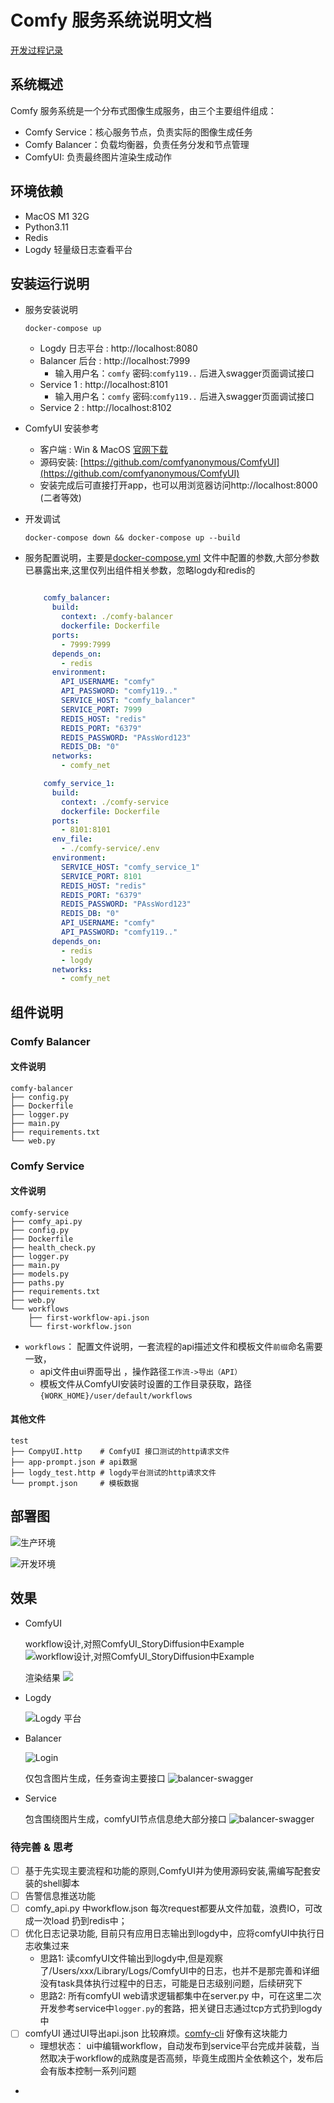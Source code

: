 # Comfy 服务系统说明文档

[开发过程记录](Document.md)


## 系统概述

Comfy 服务系统是一个分布式图像生成服务，由三个主要组件组成：
- Comfy Service：核心服务节点，负责实际的图像生成任务
- Comfy Balancer：负载均衡器，负责任务分发和节点管理
- ComfyUI: 负责最终图片渲染生成动作 


## 环境依赖
- MacOS M1 32G
- Python3.11
- Redis
- Logdy 轻量级日志查看平台 

## 安装运行说明

- 服务安装说明
  ```shell
  docker-compose up
  ```
  - Logdy 日志平台 : http://localhost:8080
  - Balancer 后台 : http://localhost:7999
    - 输入用户名：`comfy` 密码:`comfy119..` 后进入swagger页面调试接口
  - Service 1 : http://localhost:8101
    - 输入用户名：`comfy` 密码:`comfy119..` 后进入swagger页面调试接口
  - Service 2 : http://localhost:8102
  
- ComfyUI 安装参考
  - 客户端 : Win & MacOS [官网下载](https://www.comfy.org/download)
  - 源码安装: [https://github.com/comfyanonymous/ComfyUI](https://github.com/comfyanonymous/ComfyUI)
  - 安装完成后可直接打开app，也可以用浏览器访问http://localhost:8000 (二者等效)

- 开发调试
  ```shell
  docker-compose down && docker-compose up --build
  ``` 
- 服务配置说明，主要是[docker-compose.yml](docker-compose.yml) 文件中配置的参数,大部分参数已暴露出来,这里仅列出组件相关参数，忽略logdy和redis的
  ```yaml

      comfy_balancer:
        build:
          context: ./comfy-balancer
          dockerfile: Dockerfile
        ports:
          - 7999:7999
        depends_on:
          - redis
        environment:
          API_USERNAME: "comfy"
          API_PASSWORD: "comfy119.."
          SERVICE_HOST: "comfy_balancer"
          SERVICE_PORT: 7999
          REDIS_HOST: "redis"
          REDIS_PORT: "6379"
          REDIS_PASSWORD: "PAssWord123"
          REDIS_DB: "0"
        networks:
          - comfy_net

      comfy_service_1:
        build:
          context: ./comfy-service
          dockerfile: Dockerfile
        ports:
          - 8101:8101
        env_file:
          - ./comfy-service/.env
        environment:
          SERVICE_HOST: "comfy_service_1"
          SERVICE_PORT: 8101
          REDIS_HOST: "redis"
          REDIS_PORT: "6379"
          REDIS_PASSWORD: "PAssWord123"
          REDIS_DB: "0"
          API_USERNAME: "comfy"
          API_PASSWORD: "comfy119.."
        depends_on:
          - redis
          - logdy
        networks:
          - comfy_net
  ``` 

## 组件说明

### Comfy Balancer

#### 文件说明

```shell
comfy-balancer
├── config.py
├── Dockerfile
├── logger.py
├── main.py
├── requirements.txt
└── web.py
```

### Comfy Service

#### 文件说明

```shell
comfy-service
├── comfy_api.py
├── config.py
├── Dockerfile
├── health_check.py
├── logger.py                 
├── main.py
├── models.py
├── paths.py
├── requirements.txt
├── web.py
└── workflows
    ├── first-workflow-api.json
    └── first-workflow.json
```

- `workflows`： 配置文件说明，一套流程的api描述文件和模板文件`前缀`命名需要一致，
  - api文件由ui界面导出 ，操作路径`工作流->导出（API）`
  - 模板文件从ComfyUI安装时设置的工作目录获取，路径`{WORK_HOME}/user/default/workflows`

#### 其他文件

```shell
test
├── CompyUI.http    # ComfyUI 接口测试的http请求文件
├── app-prompt.json # api数据
├── logdy_test.http # logdy平台测试的http请求文件
└── prompt.json     # 模板数据
```

## 部署图

![](Screenshot/deploy-prod.png "生产环境")

![](Screenshot/deploy-dev.png "开发环境")

## 效果

- ComfyUI

  workflow设计,对照ComfyUI_StoryDiffusion中Example 
  ![](Screenshot/first-workflow-comfyUI.png "workflow设计,对照ComfyUI_StoryDiffusion中Example") 
  
  渲染结果
  ![](Screenshot/first-workflow-result.png "")  
  
- Logdy 

  ![](Screenshot/logdy.png "Logdy 平台")

- Balancer

  ![](Screenshot/balancer-login.png "Login")

  仅包含图片生成，任务查询主要接口
  ![](Screenshot/balancer-swagger.png "balancer-swagger")

- Service

  包含围绕图片生成，comfyUI节点信息绝大部分接口
  ![](Screenshot/service-swagger.png "balancer-swagger")


### 待完善 & 思考

- [ ] 基于先实现主要流程和功能的原则,ComfyUI并为使用源码安装,需编写配套安装的shell脚本
- [ ] 告警信息推送功能
- [ ] comfy_api.py 中workflow.json 每次request都要从文件加载，浪费IO，可改成一次load 扔到redis中；
- [ ] 优化日志记录功能, 目前只有应用日志输出到logdy中，应将comfyUI中执行日志收集过来
  - 思路1: 读comfyUI文件输出到logdy中,但是观察了/Users/xxx/Library/Logs/ComfyUI中的日志，也并不是那完善和详细 没有task具体执行过程中的日志，可能是日志级别问题，后续研究下
  - 思路2: 所有comfyUI web请求逻辑都集中在server.py 中，可在这里二次开发参考service中`logger.py`的套路，把关键日志通过tcp方式扔到logdy中
- [ ] comfyUI 通过UI导出api.json 比较麻烦。[comfy-cli](https://docs.comfy.org/comfy-cli/reference) 好像有这块能力
  - 理想状态： ui中编辑workflow，自动发布到service平台完成并装载，当然取决于workflow的成熟度是否高频，毕竟生成图片全依赖这个，发布后会有版本控制一系列问题
-


